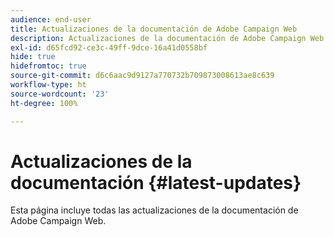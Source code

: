 ```yaml
---
audience: end-user
title: Actualizaciones de la documentación de Adobe Campaign Web
description: Actualizaciones de la documentación de Adobe Campaign Web
exl-id: d65fcd92-ce3c-49ff-9dce-16a41d0558bf
hide: true
hidefromtoc: true
source-git-commit: d6c6aac9d9127a770732b709873008613ae8c639
workflow-type: ht
source-wordcount: '23'
ht-degree: 100%

---
```


# Actualizaciones de la documentación {#latest-updates}

Esta página incluye todas las actualizaciones de la documentación de Adobe Campaign Web.